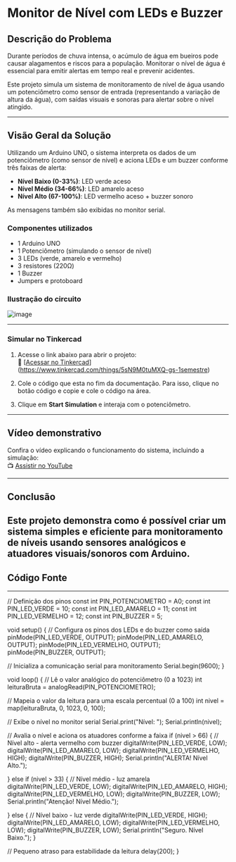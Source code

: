 # Monitor de Nível com LEDs e Buzzer

##  Descrição do Problema

Durante períodos de chuva intensa, o acúmulo de água em bueiros pode causar alagamentos e riscos para a população. Monitorar o nível de água  é essencial para emitir alertas em tempo real e prevenir acidentes.

Este projeto simula um sistema de monitoramento de nível de água usando um potenciômetro como sensor de entrada (representando a variação de altura da água), com saídas visuais e sonoras para alertar sobre o nível atingido.

---
## Visão Geral da Solução

Utilizando um Arduino UNO, o sistema interpreta os dados de um potenciômetro (como sensor de nível) e aciona LEDs e um buzzer conforme três faixas de alerta:

- **Nível Baixo (0-33%)**: LED verde aceso  
- **Nível Médio (34-66%)**: LED amarelo aceso  
- **Nível Alto (67-100%)**: LED vermelho aceso + buzzer sonoro  

As mensagens também são exibidas no monitor serial.

###  Componentes utilizados

- 1 Arduino UNO  
- 1 Potenciômetro (simulando o sensor de nível)  
- 3 LEDs (verde, amarelo e vermelho)  
- 3 resistores (220Ω)  
- 1 Buzzer  
- Jumpers e protoboard  

###  Ilustração do circuito

![image](https://github.com/user-attachments/assets/603f5860-427c-4050-8314-49ef29701fa6)


---

###  Simular no Tinkercad

1. Acesse o link abaixo para abrir o projeto:  
   🔗 [[Acessar no Tinkercad](https://www.tinkercad.com/things/SEU-LINK-AQUI)](https://www.tinkercad.com/things/5sN9M0tuMXQ-gs-1semestre)

2. Cole o código que esta no fim da documentação. Para isso, clique no botão código e copie e cole o código na área.

3. Clique em **Start Simulation** e interaja com o potenciômetro.

---

##  Vídeo demonstrativo

Confira o vídeo explicando o funcionamento do sistema, incluindo a simulação:  
📺 [Assistir no YouTube](https://youtube.com/SEU-LINK-AQUI)

---

##  Conclusão

Este projeto demonstra como é possível criar um sistema simples e eficiente para monitoramento de níveis usando sensores analógicos e atuadores visuais/sonoros com Arduino.
---


##  Código Fonte 
---
// Definição dos pinos
const int PIN_POTENCIOMETRO = A0;
const int PIN_LED_VERDE     = 10;
const int PIN_LED_AMARELO   = 11;
const int PIN_LED_VERMELHO  = 12;
const int PIN_BUZZER        = 5;

void setup() {
  // Configura os pinos dos LEDs e do buzzer como saída
  pinMode(PIN_LED_VERDE, OUTPUT);
  pinMode(PIN_LED_AMARELO, OUTPUT);
  pinMode(PIN_LED_VERMELHO, OUTPUT);
  pinMode(PIN_BUZZER, OUTPUT);

  // Inicializa a comunicação serial para monitoramento
  Serial.begin(9600);
}

void loop() {
  // Lê o valor analógico do potenciômetro (0 a 1023)
  int leituraBruta = analogRead(PIN_POTENCIOMETRO);

  // Mapeia o valor da leitura para uma escala percentual (0 a 100)
  int nivel = map(leituraBruta, 0, 1023, 0, 100);

  // Exibe o nível no monitor serial
  Serial.print("Nível: ");
  Serial.println(nivel);

  // Avalia o nível e aciona os atuadores conforme a faixa
  if (nivel > 66) {
    // Nível alto - alerta vermelho com buzzer
    digitalWrite(PIN_LED_VERDE, LOW);
    digitalWrite(PIN_LED_AMARELO, LOW);
    digitalWrite(PIN_LED_VERMELHO, HIGH);
    digitalWrite(PIN_BUZZER, HIGH);
    Serial.println("ALERTA! Nível Alto.");

  } else if (nivel > 33) {
    // Nível médio - luz amarela
    digitalWrite(PIN_LED_VERDE, LOW);
    digitalWrite(PIN_LED_AMARELO, HIGH);
    digitalWrite(PIN_LED_VERMELHO, LOW);
    digitalWrite(PIN_BUZZER, LOW);
    Serial.println("Atenção! Nível Médio.");

  } else {
    // Nível baixo - luz verde
    digitalWrite(PIN_LED_VERDE, HIGH);
    digitalWrite(PIN_LED_AMARELO, LOW);
    digitalWrite(PIN_LED_VERMELHO, LOW);
    digitalWrite(PIN_BUZZER, LOW);
    Serial.println("Seguro. Nível Baixo.");
  }

  // Pequeno atraso para estabilidade da leitura
  delay(200);
}
